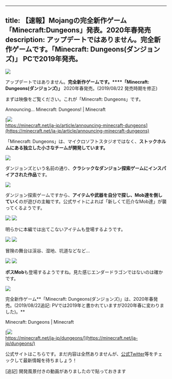 
---
title: 【速報】Mojangの完全新作ゲーム「Minecraft:Dungeons」発表。2020年春発売
description: アップデートではありません。完全新作ゲームです。「Minecraft: Dungeons(ダンジョンズ)」 PCで2019年発売。
---

![](https://cdn-ak.f.st-hatena.com/images/fotolife/s/sasigume/20210208/20210208105818.png)

アップデートではありません。**完全新作ゲームです。****「Minecraft: Dungeons(ダンジョンズ)」** 2020年春発売。(2019/08/22 発売時期を修正)

まずは映像をご覧ください。これが「Minecraft: Dungeons」です。

Announcing… Minecraft: Dungeons! | Minecraft

[![](https://cdn-ak.f.st-hatena.com/images/fotolife/s/sasigume/20210208/20210208115541.png)  
https://minecraft.net/ja-jp/article/announcing-minecraft-dungeons](https://minecraft.net/ja-jp/article/announcing-minecraft-dungeons)

「Minecraft: Dungeons」は、マイクロソフトスタジオではなく、**ストックホルムにある独立した小さなチームが開発しています。**

![](https://cdn-ak.f.st-hatena.com/images/fotolife/s/sasigume/20210208/20210208115545.png)

ダンジョンズという名前の通り、**クラシックなダンジョン探索ゲームにインスパイアされた作品**です。

![](https://cdn-ak.f.st-hatena.com/images/fotolife/s/sasigume/20210208/20210208115549.png)

ダンジョン探索ゲームですから、**アイテムや武器を自分で探し、Mob達を倒していく**のが遊びの主軸です。公式サイトによれば「新しくて厄介なMob達」が襲ってくるようです。

![](https://cdn-ak.f.st-hatena.com/images/fotolife/s/sasigume/20210208/20210208115556.png) ![](https://cdn-ak.f.st-hatena.com/images/fotolife/s/sasigume/20210208/20210208115600.png)

明らかに本編では出てこないアイテムも登場するようです。

![](https://cdn-ak.f.st-hatena.com/images/fotolife/s/sasigume/20210208/20210208115552.png) ![](https://cdn-ak.f.st-hatena.com/images/fotolife/s/sasigume/20210208/20210208115605.png)

冒険の舞台は渓谷、湿地、坑道などなど…

![](https://cdn-ak.f.st-hatena.com/images/fotolife/s/sasigume/20210208/20210208115608.png) ![](https://cdn-ak.f.st-hatena.com/images/fotolife/s/sasigume/20210208/20210208115613.png)

**ボスMob**も登場するようですね。見た感じエンダードラゴンではないのは確かです。

![](https://cdn-ak.f.st-hatena.com/images/fotolife/s/sasigume/20210208/20210208115617.png)

完全新作ゲーム**「Minecraft: Dungeons(ダンジョンズ)」は、2020年春発売。(2019/08/22追記: PVでは2019年と書かれていますが2020年春に変わりました)。**

Minecraft: Dungeons | Minecraft

[![](https://cdn-ak.f.st-hatena.com/images/fotolife/s/sasigume/20210208/20210208115621.png)  
https://minecraft.net/ja-jp/dungeons/](https://minecraft.net/ja-jp/dungeons/)

公式サイトはこちらです。まだ内容は全然ありませんが、[公式Twitter](https://twitter.com/minecraft)等をチェックして最新情報を待ちましょう！

\[追記\] 開発風景付きの動画がありましたので貼っておきます
